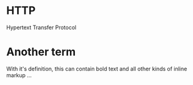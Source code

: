 # HTTP
Hypertext Transfer Protocol

# Another term
With it's definition, this can contain bold text and all other kinds of inline markup ...